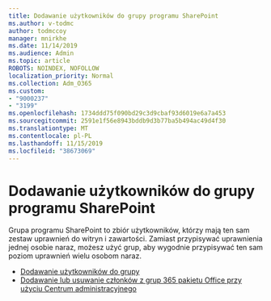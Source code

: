 ```yaml
---
title: Dodawanie użytkowników do grupy programu SharePoint
ms.author: v-todmc
author: todmccoy
manager: mnirkhe
ms.date: 11/14/2019
ms.audience: Admin
ms.topic: article
ROBOTS: NOINDEX, NOFOLLOW
localization_priority: Normal
ms.collection: Adm_O365
ms.custom:
- "9000237"
- "3199"
ms.openlocfilehash: 1734ddd75f090bd29c3d9cbaf93d6019e6a7a453
ms.sourcegitcommit: 2591e1f56e8943bddb9d3b77ba5b494ac49d4f30
ms.translationtype: MT
ms.contentlocale: pl-PL
ms.lasthandoff: 11/15/2019
ms.locfileid: "38673069"
---
```

# <a name="add-users-to-a-sharepoint-group"></a>Dodawanie użytkowników do grupy programu SharePoint

Grupa programu SharePoint to zbiór użytkowników, którzy mają ten sam zestaw uprawnień do witryn i zawartości. Zamiast przypisywać uprawnienia jednej osobie naraz, możesz użyć grup, aby wygodnie przypisywać ten sam poziom uprawnień wielu osobom naraz.

- [Dodawanie użytkowników do grupy](https://docs.microsoft.com/sharepoint/customize-sharepoint-site-permissions#add-users-to-a-group)
- [Dodawanie lub usuwanie członków z grup 365 pakietu Office przy użyciu Centrum administracyjnego](https://docs.microsoft.com/office365/admin/create-groups/add-or-remove-members-from-groups?view=o365-worldwide)